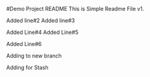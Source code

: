 #Demo Project README
This is Simple Readme File v1.

Added line#2 
Added line#3

Added Line#4
Added Line#5

Added Line#6

Adding to new branch

Adding for Stash
